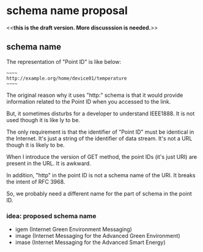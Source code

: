 schema name proposal
====================

<<**this is the draft version.  More discusssion is needed.**>>

## schema name

The representation of "Point ID" is like below:

    ~~~~
    http://example.org/home/device01/temperature
    ~~~~

The original reason why it uses "http:" schema is that it would provide information related to the Point ID when you accessed to the link.

But, it sometimes disturbs for a developer to understand IEEE1888.
It is not used though it is like ly to be.

The only requirement is that the identifier of "Point ID" must be identical in the Internet.
It's just a string of the identifier of data stream.
It's not a URL though it is likely to be.

When I introduce the version of GET method, the point IDs (it's just URI) are present in the URL.  It is awkward.

In addition, "http" in the point ID is not a schema name of the URI.
It breaks the intent of RFC 3968.

So, we probably need a different name for the part of schema in the point ID.

### idea: proposed schema name

- igem (Internet Green Environment Messaging)
- image (Internet Messaging for the Advanced Green Environment)
- imase (Internet Messaging for the Advanced Smart Energy)

